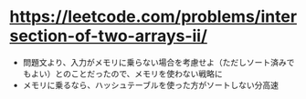 # https://leetcode.com/problems/intersection-of-two-arrays-ii/

- 問題文より、入力がメモリに乗らない場合を考慮せよ（ただしソート済みでもよい）とのことだったので、メモリを使わない戦略に
- メモリに乗るなら、ハッシュテーブルを使った方がソートしない分高速

